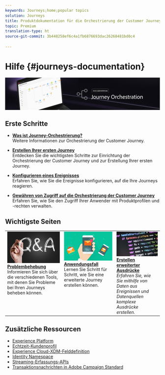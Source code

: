 ```yaml
---
keywords: Journeys;home;popular topics
solution: Journeys
title: Produktdokumentation für die Orchestrierung der Customer Journey
topic: Premium
translation-type: ht
source-git-commit: 3b448258ef6c4a1fb6876693dac26268481bd0c4

---
```



# Hilfe {#journeys-documentation}

![](using/assets/bannerjourney.png)

## Erste Schritte

* **[Was ist Journey-Orchestrierung?](using/action/working-with-adobe-campaign.md)**<br/>Weitere Informationen zur Orchestrierung der Customer Journey.

* **[Erstellen Ihrer ersten Journey](using/about/get-started.md)**<br/>Entdecken Sie die wichtigsten Schritte zur Einrichtung der Orchestrierung der Customer Journey und zur Erstellung Ihrer ersten Journey.

* **[Konfigurieren eines Ereignisses](using/event/about-events.md#section_tbk_5qt_pgb)**<br/>Erfahren Sie, wie Sie die Ereignisse konfigurieren, auf die Ihre Journeys reagieren.

* **[Gewähren von Zugriff auf die Orchestrierung der Customer Journey](using/about/access-management.md)**<br/>Erfahren Sie, wie Sie den Zugriff Ihrer Anwender mit Produktprofilen und -rechten verwalten.

## Wichtigste Seiten

<table>
<tr>
    <td valign="top">
        <a href="using/about/troubleshooting.md">
       <img alt="Entwickler" src="using/assets/do-not-localize/FAQ.png" />
       </a>
    <div>
    <a href="using/about/troubleshooting.md"><strong>Problembehebung</strong></a>
    </div>
    <em></em>Informieren Sie sich über die verschiedenen Tools, mit denen Sie Probleme bei Ihren Journeys beheben können.
    <br>
  </td>
  <td valign="top">
    <a href="using/usecase/building-the-journey.md">
      <img alt="build" src="using/assets/do-not-localize/design.png"/>
    </a>
    <div>
    <a href="using/usecase/building-the-journey.md"><strong>Anwendungsfall</strong></a>
    </div>
    <em></em>Lernen Sie Schritt für Schritt, wie Sie eine erweiterte Journey erstellen können.
    <br>
  </td>
  <td valign="top">
    <a href="using/expression/expressionadvanced.md">
      <img alt="Bedingungen" src="using/assets/do-not-localize/dev.png"/>
    </a>
    <div>
    <a href="using/expression/expressionadvanced.md"><strong>Erstellen erweiterter Ausdrücke</strong></a>
    </div>
    <em>Erfahren Sie, wie Sie mithilfe von Daten aus Ereignissen und Datenquellen komplexe Ausdrücke erstellen. </em>
    <br>
  </td>
</tr>
</table>

## Zusätzliche Ressourcen

* [Experience Platform](https://www.adobe.com/de/experience-platform/documentation-and-developer-resources.html)
* [Echtzeit-Kundenprofil](https://www.adobe.io/apis/cloudplatform/dataservices/profile-identity-segmentation/profile-identity-segmentation-services.html#!api-specification/markdown/narrative/technical_overview/unified_profile_architectural_overview/unified_profile_architectural_overview.md)
* [Experience Cloud-XDM-Felddefinition](https://www.adobe.io/apis/cloudplatform/dataservices/xdm.html)
* [Identity Namespace](https://www.adobe.io/apis/cloudplatform/dataservices/profile-identity-segmentation/profile-identity-segmentation-services.html#!api-specification/markdown/narrative/technical_overview/identity_namespace_overview/identity_namespace_overview.md)
* [Streaming-Erfassungs-APIs](https://www.adobe.io/apis/cloudplatform/dataservices/data-ingestion/data-ingestion-services.html#!api-specification/markdown/narrative/technical_overview/streaming_ingest/getting_started_with_platform_streaming_ingestion.md)
* [Transaktionsnachrichten in Adobe Campaign Standard](https://docs.adobe.com/content/help/de-DE/campaign-standard/using/communication-channels/transactional-messaging/about-transactional-messaging.html)
